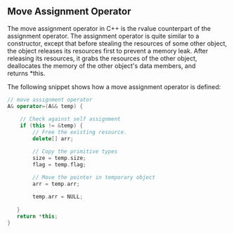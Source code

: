 
## Move Assignment Operator

The move assignment operator in C++ is the rvalue counterpart of the assignment operator. The assignment operator is quite similar to a constructor, except that before stealing the resources of some other object, the object releases its resources first to prevent a memory leak. After releasing its resources, it grabs the resources of the other object, deallocates the memory of the other object's data members, and returns *this.

The following snippet shows how a move assignment operator is defined:

```cpp
// move assignment operator
A& operator=(A&& temp) {
    
    // Check against self assignment
    if (this != &temp) {
        // Free the existing resource.
        delete[] arr;

        // Copy the primitive types
        size = temp.size;
        flag = temp.flag;
        
        // Move the pointer in temporary object
        arr = temp.arr;

        temp.arr = NULL;
        
   }
   return *this;
}
```